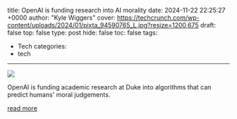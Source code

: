 title: OpenAI is funding research into AI morality
date: 2024-11-22 22:25:27 +0000
author: "Kyle Wiggers"
cover: https://techcrunch.com/wp-content/uploads/2024/01/pixta_94590765_L.jpg?resize=1200,675
draft: false
top: false
type: post
hide: false
toc: false
tags:
  - Tech
categories:
  - tech
---

![](https://techcrunch.com/wp-content/uploads/2024/01/pixta_94590765_L.jpg?resize=1200,675)

OpenAI is funding academic research at Duke into algorithms that can predict humans' moral judgements.

[read more](https://techcrunch.com/2024/11/22/openai-is-funding-research-into-ai-morality/)
